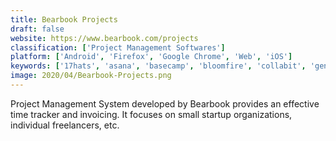 ```yaml
---
title: Bearbook Projects
draft: false 
website: https://www.bearbook.com/projects
classification: ['Project Management Softwares']
platform: ['Android', 'Firefox', 'Google Chrome', 'Web', 'iOS']
keywords: ['17hats', 'asana', 'basecamp', 'bloomfire', 'collabit', 'general_contractor_job_manager', 'mybusinessgenie', 'onlyoffice', 'omniplan', 'pancake', 'paymo', 'project_tracker', 'strikebase', 'teamgantt', 'teamwork_projects', 'thrive_solo', 'timecamp', 'timely_time_tracking', 'toggl']
image: 2020/04/Bearbook-Projects.png
---
```

Project Management System developed by Bearbook provides an effective time tracker and invoicing. It focuses on small startup organizations, individual freelancers, etc.
